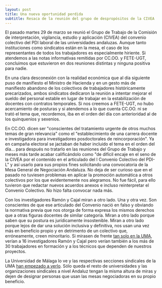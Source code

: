 ```yaml
---
layout: post
title: Una nueva oportunidad perdida
subtitle: Resaca de la reunión del grupo de despropósitos de la CIVEA
---
```

El pasado martes 29 de marzo se reunió el Grupo de Trabajo de la Comisión de interpretación, vigilancia, estudio y aplicación (CIVEA) del convenio colectivo del PDI laboral de las universidades andaluzas. Aunque tanto instituciones como sindicatos están en la mesa, el caso de los representantes de todos los trabajadores es especialmente hiriente. Si atendemos a las notas informativas remitidas por CC.OO. y FETE-UGT, concluimos que estuvieron en dos reuniones distintas y ninguna positiva para nadie.

En una clara desconexión con la realidad económica que al día siguiente puso de manifiesto el Ministro de Hacienda y en un gesto más de manifiesto abandono de los colectivos de trabajadores históricamente precarizados, ambos sindicatos dedicaron la reunión a intentar mejorar el sueldo del personal estable en lugar de trabajar en la estabilización de docentes con contratos temporales. Si nos creemos a FETE-UGT, no hubo acercamiento de posturas y si atendemos a lo que cuenta CC.OO. ni se trató el tema que, recordemos, iba en el orden del día con anterioridad al de los quinquenios y sexenios. 

En CC.OO. dicen ser "conscientes del tratamiento urgente de otros muchos temas de gran relevancia" como el "establecimiento de una carrera docente e investigadora para investigadores posdoctorales de reincorporación". Ya en campaña electoral se jactaban de haber incluido el tema en el orden del día... para después no tratarlo en las reuniones del Grupo de Trabajo y meses más tarde acabar calificándolo como "de difícil encaje en el seno de la CIVEA por el contenido en el articulado del I Convenio Colectivo del PDI-L" y así usarlo para sus propios fines solicitando una convocatoria de la Mesa General de Negociación Andaluza. No deja de ser curioso que en el pasado no tuviesen problemas en aplicar la promoción automática a otros colectivos por los que evidentemente nos alegramos. No fue fácil, para ello tuvieron que redactar nuevos acuerdos anexos e incluso reinterpretar el Convenio Colectivo. No hizo falta convocar nada más.

Con los investigadores Ramón y Cajal miran a otro lado. Una y otra vez. Son conscientes de que ese articulado del Convenio nació en falso y obviando la normativa previa que nos otorga de forma expresa los mismos derechos que a otras figuras docentes de similar categoría. Miran a otro lado porque saben que su postura es jurídicamente insostenible. Miran a otro lado porque lejos de dar una solución inclusiva y definitiva, nos usan una vez más en beneficio propio y en detrimento de un colectivo que, erróneamente, creen minoritario. Si mirasen de frente [tan solo en la UMA](/produccion), verían a 16 investigadores Ramón y Cajal pero verían también a los más de 30 trabajadores en formación y a los técnicos que dependen de nuestros proyectos.

La Universidad de Málaga lo ve y las respectivas secciones sindicales de la UMA [han empezado a verlo](/2016-04-01-Acuerdo-lista-de-prelacion). Sólo queda el resto de universidades y las organizaciones sindicales a nivel Andaluz tengan la misma altura de miras y dejen de designar personas que usan las mesas negociadoras en su propio beneficio.

